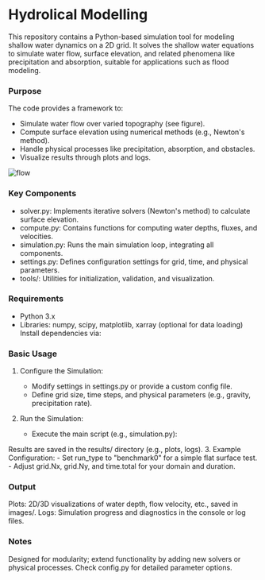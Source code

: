 # Hydrolical Modelling

This repository contains a Python-based simulation tool for modeling shallow water dynamics on a 2D grid. It solves the shallow water equations to simulate water flow, surface elevation, and related phenomena like precipitation and absorption, suitable for applications such as flood modeling.

### Purpose

The code provides a framework to:

- Simulate water flow over varied topography (see figure).
- Compute surface elevation using numerical methods (e.g., Newton's method).
- Handle physical processes like precipitation, absorption, and obstacles.
- Visualize results through plots and logs.

![flow](hydro-2dxy\images\Flow_domain_and_computational_grid.pngGenerator.jpg)

### Key Components

- solver.py: Implements iterative solvers (Newton's method) to calculate surface elevation.
- compute.py: Contains functions for computing water depths, fluxes, and velocities.
- simulation.py: Runs the main simulation loop, integrating all components.
- settings.py: Defines configuration settings for grid, time, and physical parameters.
- tools/: Utilities for initialization, validation, and visualization.

### Requirements

- Python 3.x
- Libraries: numpy, scipy, matplotlib, xarray (optional for data loading)
  Install dependencies via:

### Basic Usage

1. Configure the Simulation:

   - Modify settings in settings.py or provide a custom config file.
   - Define grid size, time steps, and physical parameters (e.g., gravity, precipitation rate).

2. Run the Simulation:
   - Execute the main script (e.g., simulation.py):

Results are saved in the results/ directory (e.g., plots, logs). 3. Example Configuration: - Set run_type to "benchmark0" for a simple flat surface test. - Adjust grid.Nx, grid.Ny, and time.total for your domain and duration.

### Output

Plots: 2D/3D visualizations of water depth, flow velocity, etc., saved in images/.
Logs: Simulation progress and diagnostics in the console or log files.

### Notes

Designed for modularity; extend functionality by adding new solvers or physical processes.
Check config.py for detailed parameter options.
